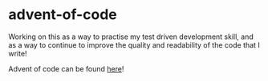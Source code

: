 # advent-of-code

Working on this as a way to practise my test driven development skill, and as a way to continue to improve the quality and readability of the code that I write!

Advent of code can be found [here](https://adventofcode.com/)!
